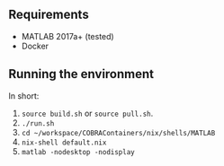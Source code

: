 ## Requirements

* MATLAB 2017a+ (tested)
* Docker


## Running the environment

In short:

1. `source build.sh` or `source pull.sh`.
2. `./run.sh`
3. `cd ~/workspace/COBRAContainers/nix/shells/MATLAB`
4. `nix-shell default.nix`
5. `matlab -nodesktop -nodisplay`
